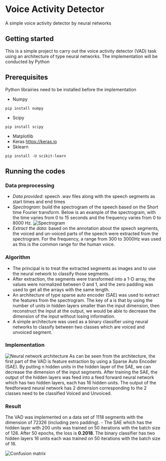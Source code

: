 # Voice Activity Detector
A simple voice activity detector by neural networks
## Getting started
This is a simple project to carry out the voice activity detector (VAD) task using an architecture of type neural networks. The implementation will be conducted by Python
## Prerequisites
Python librairies need to be installed before the implementation
* Numpy
```
pip install numpy
```
* Scipy
```
pip install scipy
```
* Matplotlib
* Keras
https://keras.io
* Sklearn
```
pip install -U scikit-learn
```
## Running the codes
### Data preprocessing
* _Data provided_: speech .wav files along with the speech segments as start times and end times
* _Spectrogram_: build the spectrogram of the speech based on the Short time Fourier transform. Below is an example of the spectrogram, with the time varies from 0 to 15 seconds and the frequency varies from 0 to 8000 Hz.
![Spectrogram](https://github.com/BornToWin/voiceActivityDetector/blob/master/spectrogram.jpg)
* _Extract the data_: based on the annotation about the speech segments, the voiced and un-voiced parts of the speech were extracted from the spectrogram. For the frequency, a range from 300 to 3000Hz was used as this is the common range for the human voice.
### Algorithm
* The principal is to treat the extracted segments as images and to use the neural network to classify those segments.
* After extraction, the segments were transformed into a 1-D array, the values were normalized between 0 and 1, and the zero padding was used to get all the arrays with the same length.
* An architecture of type sparse auto encoder (SAE) was used to extract the features from the spectrogram.  The key of a is that by using the number of units in hidden layers smaller than the input dimension, then reconstruct the input at the output, we would be able to decrease the dimension of the input without losing information.
* A simple architecture was used as a binary classifier using neural networks to classify between two classes which are voiced and unvoiced segment.
### Implementation
![Neural network architecture](https://github.com/BornToWin/voiceActivityDetector/blob/master/NNarchitecture.jpg)
As can be seen from the architecture, the first part of the VAD is feature extraction by using a Sparse Auto Encoder (SAE). By putting n hidden units in the hidden layer of the SAE, we can decrease the dimension of the input segments.
After training the SAE, the output of the hidden layers was feed into a feed forward neural network which has two hidden layers, each has 16 hidden units. The output of the feedforward neural network has 2 dimension corresponding to the 2 classes need to be classified Voiced and Unvoiced.
### Result
The VAD was implemented on a data set of 1118 segments with the dimension of 72326 (including zero padding). -	The SAE which has the hidden layer with 200 units was trained on 50 iterations with the batch size of 128. After 50 epochs, the loss is __0.2018__. The binary classifier has two hidden layers 16 units each was trained on 50 iterations with the batch size of 16.

![Confusion matrix](https://github.com/BornToWin/voiceActivityDetector/blob/master/confusionMatrix.png) 
